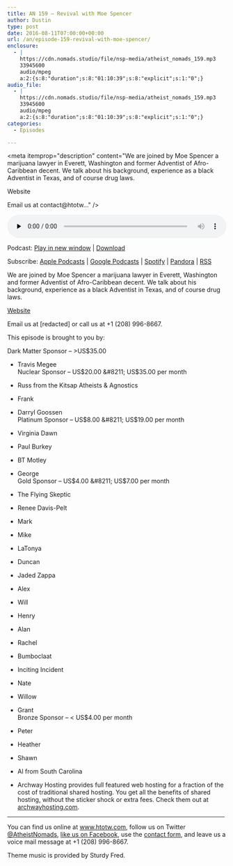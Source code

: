 ```yaml
---
title: AN 159 – Revival with Moe Spencer
author: Dustin
type: post
date: 2016-08-11T07:00:00+00:00
url: /an/episode-159-revival-with-moe-spencer/
enclosure:
  - |
    https://cdn.nomads.studio/file/nsp-media/atheist_nomads_159.mp3
    33945600
    audio/mpeg
    a:2:{s:8:"duration";s:8:"01:10:39";s:8:"explicit";s:1:"0";}
audio_file:
  - |
    https://cdn.nomads.studio/file/nsp-media/atheist_nomads_159.mp3
    33945600
    audio/mpeg
    a:2:{s:8:"duration";s:8:"01:10:39";s:8:"explicit";s:1:"0";}
categories:
  - Episodes

---
```

<div itemscope itemtype="http://schema.org/AudioObject">
  <meta itemprop="name" content="Episode 159 &#8211; Revival with Moe Spencer" />
  
  <meta itemprop="uploadDate" content="2016-08-11T01:00:00-06:00" />
  
  <meta itemprop="encodingFormat" content="audio/mpeg" />
  
  <meta itemprop="duration" content="PT1H10M39S" />
  
  <meta itemprop="description" content="We are joined by Moe Spencer a marijuana lawyer in Everett, Washington and former Adventist of Afro-Caribbean decent. We talk about his background, experience as a black Adventist in Texas, and of course drug laws.

Website

Email us at contact@htotw..." />
  
  <meta itemprop="contentUrl" content="https://dts.podtrac.com/redirect.mp3/cdn.nomads.studio/file/nsp-media/atheist_nomads_159.mp3" />
  
  <meta itemprop="contentSize" content="32.4" />
  </p> 
  
  <div class="powerpress_player" id="powerpress_player_8418">
    <audio class="wp-audio-shortcode" id="audio-5072-162" preload="none" style="width: 100%;" controls="controls"><source type="audio/mpeg" src="https://dts.podtrac.com/redirect.mp3/cdn.nomads.studio/file/nsp-media/atheist_nomads_159.mp3?_=162" /><a href="https://dts.podtrac.com/redirect.mp3/cdn.nomads.studio/file/nsp-media/atheist_nomads_159.mp3">https://dts.podtrac.com/redirect.mp3/cdn.nomads.studio/file/nsp-media/atheist_nomads_159.mp3</a></audio>
  </div>
</div>

<p class="powerpress_links powerpress_links_mp3">
  Podcast: <a href="https://dts.podtrac.com/redirect.mp3/cdn.nomads.studio/file/nsp-media/atheist_nomads_159.mp3" class="powerpress_link_pinw" target="_blank" title="Play in new window" onclick="return powerpress_pinw('https://htotw.com/?powerpress_pinw=5072-podcast');" rel="nofollow">Play in new window</a> | <a href="https://dts.podtrac.com/redirect.mp3/cdn.nomads.studio/file/nsp-media/atheist_nomads_159.mp3" class="powerpress_link_d" title="Download" rel="nofollow" download="atheist_nomads_159.mp3">Download</a>
</p>

<p class="powerpress_links powerpress_subscribe_links">
  Subscribe: <a href="https://podcasts.apple.com/us/podcast/humanists-take-on-the-world/id530050098?mt=2&ls=1" class="powerpress_link_subscribe powerpress_link_subscribe_itunes" target="_blank" title="Subscribe on Apple Podcasts" rel="nofollow">Apple Podcasts</a> | <a href="https://www.google.com/podcasts?feed=aHR0cDovL2F0aGVpc3Rub21hZHMubGlic3luLmNvbS9yc3M%3D" class="powerpress_link_subscribe powerpress_link_subscribe_googleplay" target="_blank" title="Subscribe on Google Podcasts" rel="nofollow">Google Podcasts</a> | <a href="https://open.spotify.com/show/3LzK2xZGike6Tc1GEMtMbr?si=LieN9SNuTpq96smuaUsH8A" class="powerpress_link_subscribe powerpress_link_subscribe_spotify" target="_blank" title="Subscribe on Spotify" rel="nofollow">Spotify</a> | <a href="https://www.pandora.com/podcast/atheist-nomads/PC:10122?corr=62071012&part=ug" class="powerpress_link_subscribe powerpress_link_subscribe_pandora" target="_blank" title="Subscribe on Pandora" rel="nofollow">Pandora</a> | <a href="https://htotw.com/feed/podcast/" class="powerpress_link_subscribe powerpress_link_subscribe_rss" target="_blank" title="Subscribe via RSS" rel="nofollow">RSS</a>
</p>

We are joined by Moe Spencer a marijuana lawyer in Everett, Washington and former Adventist of Afro-Caribbean decent. We talk about his background, experience as a black Adventist in Texas, and of course drug laws.

<a href="http://www.spencerpalacelaw.com/" target="_blank" rel="noopener">Website</a>

Email us at [redacted] or call us at +1 (208) 996-8667.

This episode is brought to you by:

Dark Matter Sponsor &#8211; >US$35.00  
* Travis Megee  
Nuclear Sponsor &#8211; US$20.00 &#8211; US$35.00 per month  
* Russ from the Kitsap Atheists & Agnostics  
* Frank  
* Darryl Goossen  
Platinum Sponsor &#8211; US$8.00 &#8211; US$19.00 per month  
* Virginia Dawn  
* Paul Burkey  
* BT Motley  
* George  
Gold Sponsor &#8211; US$4.00 &#8211; US$7.00 per month  
* The Flying Skeptic  
* Renee Davis-Pelt  
* Mark  
* Mike  
* LaTonya  
* Duncan  
* Jaded Zappa  
* Alex  
* Will  
* Henry  
* Alan  
* Rachel  
* Bumboclaat  
* Inciting Incident  
* Nate  
* Willow  
* Grant  
Bronze Sponsor &#8211; < US$4.00 per month  
* Peter  
* Heather  
* Shawn  
* Al from South Carolina

* Archway Hosting provides full featured web hosting for a fraction of the cost of traditional shared hosting. You get all the benefits of shared hosting, without the sticker shock or extra fees. Check them out at <a href="http://archwayhosting.com/" target="_blank" rel="noopener">archwayhosting.com</a>.

<hr width="500" />

You can find us online at <a href="https://www.htotw.com/" target="_blank" rel="noopener">www.htotw.com</a>, follow us on Twitter <a href="https://htotw.com/twitter" target="_blank" rel="noopener">@AtheistNomads</a>, <a href="https://htotw.com/facebook" target="_blank" rel="noopener">like us on Facebook</a>, use the [contact form](https://htotw.com/contact), and leave us a voice mail message at +1 (208) 996-8667.

Theme music is provided by Sturdy Fred.